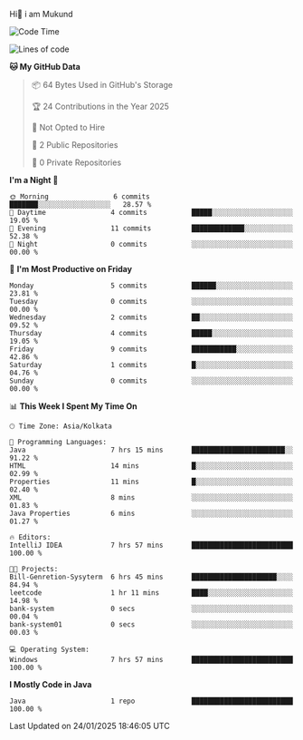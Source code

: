   Hi👋 i am Mukund
<!--
**MukundAkabari/MukundAkabari** is a ✨ _special_ ✨ repository because its `README.md` (this file) appears on your GitHub profile.

Here are some ideas to get you started:

- 🔭 I’m currently working Java
- 🌱 I’m currently learning Sping booy ,Java  ...

<!--START_SECTION:waka-->
![Code Time](http://img.shields.io/badge/Code%20Time-13%20hrs%203%20mins-blue)

![Lines of code](https://img.shields.io/badge/From%20Hello%20World%20I%27ve%20Written-1.8%20thousand%20lines%20of%20code-blue)

**🐱 My GitHub Data** 

> 📦 64 Bytes Used in GitHub's Storage 
 > 
> 🏆 24 Contributions in the Year 2025
 > 
> 🚫 Not Opted to Hire
 > 
> 📜 2 Public Repositories 
 > 
> 🔑 0 Private Repositories 
 > 
**I'm a Night 🦉** 

```text
🌞 Morning                6 commits           ███████░░░░░░░░░░░░░░░░░░   28.57 % 
🌆 Daytime                4 commits           █████░░░░░░░░░░░░░░░░░░░░   19.05 % 
🌃 Evening                11 commits          █████████████░░░░░░░░░░░░   52.38 % 
🌙 Night                  0 commits           ░░░░░░░░░░░░░░░░░░░░░░░░░   00.00 % 
```
📅 **I'm Most Productive on Friday** 

```text
Monday                   5 commits           ██████░░░░░░░░░░░░░░░░░░░   23.81 % 
Tuesday                  0 commits           ░░░░░░░░░░░░░░░░░░░░░░░░░   00.00 % 
Wednesday                2 commits           ██░░░░░░░░░░░░░░░░░░░░░░░   09.52 % 
Thursday                 4 commits           █████░░░░░░░░░░░░░░░░░░░░   19.05 % 
Friday                   9 commits           ███████████░░░░░░░░░░░░░░   42.86 % 
Saturday                 1 commits           █░░░░░░░░░░░░░░░░░░░░░░░░   04.76 % 
Sunday                   0 commits           ░░░░░░░░░░░░░░░░░░░░░░░░░   00.00 % 
```


📊 **This Week I Spent My Time On** 

```text
🕑︎ Time Zone: Asia/Kolkata

💬 Programming Languages: 
Java                     7 hrs 15 mins       ███████████████████████░░   91.22 % 
HTML                     14 mins             █░░░░░░░░░░░░░░░░░░░░░░░░   02.99 % 
Properties               11 mins             █░░░░░░░░░░░░░░░░░░░░░░░░   02.40 % 
XML                      8 mins              ░░░░░░░░░░░░░░░░░░░░░░░░░   01.83 % 
Java Properties          6 mins              ░░░░░░░░░░░░░░░░░░░░░░░░░   01.27 % 

🔥 Editors: 
IntelliJ IDEA            7 hrs 57 mins       █████████████████████████   100.00 % 

🐱‍💻 Projects: 
Bill-Genretion-Sysyterm  6 hrs 45 mins       █████████████████████░░░░   84.94 % 
leetcode                 1 hr 11 mins        ████░░░░░░░░░░░░░░░░░░░░░   14.98 % 
bank-system              0 secs              ░░░░░░░░░░░░░░░░░░░░░░░░░   00.04 % 
bank-system01            0 secs              ░░░░░░░░░░░░░░░░░░░░░░░░░   00.03 % 

💻 Operating System: 
Windows                  7 hrs 57 mins       █████████████████████████   100.00 % 
```

**I Mostly Code in Java** 

```text
Java                     1 repo              █████████████████████████   100.00 % 
```




 Last Updated on 24/01/2025 18:46:05 UTC
<!--END_SECTION:waka-->

